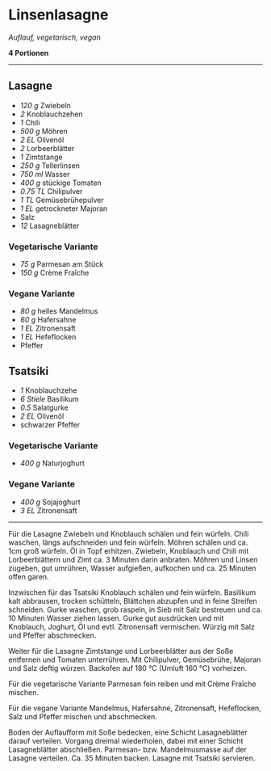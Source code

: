 # Linsenlasagne

*Auflauf, vegetarisch, vegan*

**4 Portionen**

---

## Lasagne
- *120 g* Zwiebeln
- *2* Knoblauchzehen
- *1* Chili
- *500 g* Möhren
- *2 EL* Olivenöl
- *2* Lorbeerblätter
- *1* Zimtstange
- *250 g* Tellerlinsen
- *750 ml* Wasser
- *400 g* stückige Tomaten
- *0.75 TL* Chilipulver
- *1 TL* Gemüsebrühepulver
- *1 EL* getrockneter Majoran
- Salz
- *12* Lasagneblätter

### Vegetarische Variante
- *75 g* Parmesan am Stück
- *150 g* Crème Fraîche

### Vegane Variante
- *80 g* helles Mandelmus
- *60 g* Hafersahne
- *1 EL* Zitronensaft
- *1 EL* Hefeflocken
- Pfeffer

## Tsatsiki
- *1* Knoblauchzehe
- *6 Stiele* Basilikum
- *0.5* Salatgurke
- *2 EL* Olivenöl
- schwarzer Pfeffer

### Vegetarische Variante
- *400 g* Naturjoghurt

### Vegane Variante
- *400 g* Sojajoghurt
- *3 EL* Zitronensaft

---

Für die Lasagne Zwiebeln und Knoblauch schälen und fein würfeln. Chili waschen, längs aufschneiden und fein würfeln. Möhren schälen und ca. 1cm groß würfeln. Öl in Topf erhitzen. Zwiebeln, Knoblauch und Chili mit Lorbeerblättern und Zimt ca. 3 Minuten darin anbraten. Möhren und Linsen zugeben, gut umrühren, Wasser aufgießen, aufkochen und ca. 25 Minuten offen garen.

Inzwischen für das Tsatsiki Knoblauch schälen und fein würfeln. Basilikum kalt abbrausen, trocken schütteln, Blättchen abzupfen und in feine Streifen schneiden. Gurke waschen, grob raspeln, in Sieb mit Salz bestreuen und ca. 10 Minuten Wasser ziehen lassen. Gurke gut ausdrücken und mit Knoblauch, Joghurt, Öl und evtl. Zitronensaft vermischen. Würzig mit Salz und Pfeffer abschmecken.

Weiter für die Lasagne Zimtstange und Lorbeerblätter aus der Soße entfernen und Tomaten unterrühren. Mit Chilipulver, Gemüsebrühe, Majoran und Salz deftig würzen. Backofen auf 180 °C (Umluft 160 °C) vorheizen. 

Für die vegetarische Variante Parmesan fein reiben und mit Crème Fraîche mischen.

Für die vegane Variante Mandelmus, Hafersahne, Zitronensaft, Hefeflocken, Salz und Pfeffer mischen und abschmecken.

Boden der Auflaufform mit Soße bedecken, eine Schicht Lasagneblätter darauf verteilen. Vorgang dreimal wiederholen, dabei mit einer Schicht Lasagneblätter abschließen. Parmesan- bzw. Mandelmusmasse auf der Lasagne verteilen. Ca. 35 Minuten backen. Lasagne mit Tsatsiki servieren.
